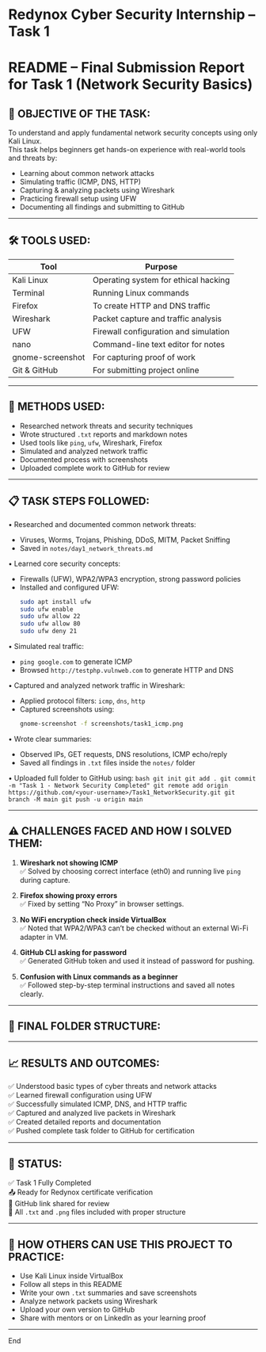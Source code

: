 Redynox Cyber Security Internship – Task 1
===============================================================
README – Final Submission Report for Task 1 (Network Security Basics)
===============================================================

🎯 OBJECTIVE OF THE TASK:
----------------------------
To understand and apply fundamental network security concepts using only Kali Linux.  
This task helps beginners get hands-on experience with real-world tools and threats by:

- Learning about common network attacks
- Simulating traffic (ICMP, DNS, HTTP)
- Capturing & analyzing packets using Wireshark
- Practicing firewall setup using UFW
- Documenting all findings and submitting to GitHub

---

🛠️ TOOLS USED:
-----------------
| Tool              | Purpose                                 |
|-------------------|------------------------------------------|
| Kali Linux        | Operating system for ethical hacking     |
| Terminal          | Running Linux commands                   |
| Firefox           | To create HTTP and DNS traffic           |
| Wireshark         | Packet capture and traffic analysis      |
| UFW               | Firewall configuration and simulation    |
| nano              | Command-line text editor for notes       |
| gnome-screenshot  | For capturing proof of work              |
| Git & GitHub      | For submitting project online            |

---

🧪 METHODS USED:
------------------
- Researched network threats and security techniques
- Wrote structured `.txt` reports and markdown notes
- Used tools like `ping`, `ufw`, Wireshark, Firefox
- Simulated and analyzed network traffic
- Documented process with screenshots
- Uploaded complete work to GitHub for review

---

📋 TASK STEPS FOLLOWED:
-------------------------

• Researched and documented common network threats:
  - Viruses, Worms, Trojans, Phishing, DDoS, MITM, Packet Sniffing  
  - Saved in `notes/day1_network_threats.md`

• Learned core security concepts:
  - Firewalls (UFW), WPA2/WPA3 encryption, strong password policies  
  - Installed and configured UFW:
    ```bash
    sudo apt install ufw
    sudo ufw enable
    sudo ufw allow 22
    sudo ufw allow 80
    sudo ufw deny 21
    ```

• Simulated real traffic:
  - `ping google.com` to generate ICMP
  - Browsed `http://testphp.vulnweb.com` to generate HTTP and DNS

• Captured and analyzed network traffic in Wireshark:
  - Applied protocol filters: `icmp`, `dns`, `http`
  - Captured screenshots using:
    ```bash
    gnome-screenshot -f screenshots/task1_icmp.png
    ```

• Wrote clear summaries:
  - Observed IPs, GET requests, DNS resolutions, ICMP echo/reply
  - Saved all findings in `.txt` files inside the `notes/` folder

• Uploaded full folder to GitHub using:
    ```bash
    git init
    git add .
    git commit -m "Task 1 - Network Security Completed"
    git remote add origin https://github.com/<your-username>/Task1_NetworkSecurity.git
    git branch -M main
    git push -u origin main
    ```

---

⚠️ CHALLENGES FACED AND HOW I SOLVED THEM:
--------------------------------------------

1. **Wireshark not showing ICMP**  
   ✅ Solved by choosing correct interface (eth0) and running live `ping` during capture.

2. **Firefox showing proxy errors**  
   ✅ Fixed by setting “No Proxy” in browser settings.

3. **No WiFi encryption check inside VirtualBox**  
   ✅ Noted that WPA2/WPA3 can’t be checked without an external Wi-Fi adapter in VM.

4. **GitHub CLI asking for password**  
   ✅ Generated GitHub token and used it instead of password for pushing.

5. **Confusion with Linux commands as a beginner**  
   ✅ Followed step-by-step terminal instructions and saved all notes clearly.

---

📂 FINAL FOLDER STRUCTURE:
---------------------------


---

📈 RESULTS AND OUTCOMES:
---------------------------
✅ Understood basic types of cyber threats and network attacks  
✅ Learned firewall configuration using UFW  
✅ Successfully simulated ICMP, DNS, and HTTP traffic  
✅ Captured and analyzed live packets in Wireshark  
✅ Created detailed reports and documentation  
✅ Pushed complete task folder to GitHub for certification

---

🚀 STATUS:
-----------
✅ Task 1 Fully Completed  
📤 Ready for Redynox certificate verification  
🔗 GitHub link shared for review  
📝 All `.txt` and `.png` files included with proper structure

---

📢 HOW OTHERS CAN USE THIS PROJECT TO PRACTICE:
--------------------------------------------------
- Use Kali Linux inside VirtualBox  
- Follow all steps in this README  
- Write your own `.txt` summaries and save screenshots  
- Analyze network packets using Wireshark  
- Upload your own version to GitHub  
- Share with mentors or on LinkedIn as your learning proof

---

End
